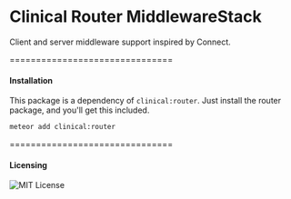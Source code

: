 Clinical Router MiddlewareStack
==============================================================================

Client and server middleware support inspired by Connect.

===============================
#### Installation  

This package is a dependency of ``clinical:router``.  Just install the router package, and you'll get this included.

````bash
meteor add clinical:router
````

===============================
#### Licensing  

![MIT License](https://img.shields.io/badge/license-MIT-blue.svg)
